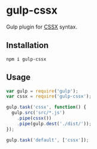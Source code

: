 # gulp-cssx

Gulp plugin for [CSSX](https://github.com/krasimir/cssx) syntax.

## Installation

`npm i gulp-cssx`

## Usage

```js
var gulp = require('gulp');
var cssx = require('gulp-cssx');

gulp.task('cssx', function() {
  gulp.src('src/*.js')
    .pipe(cssx())
    .pipe(gulp.dest('./dist/'));
});

gulp.task('default', ['cssx']);
```